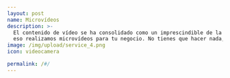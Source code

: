 ```yaml
---
layout: post
name: Microvídeos
description: >-
  El contenido de vídeo se ha consolidado como un imprescindible de la comunicación corporativa, por
  eso realizamos microvídeos para tu negocio. No tienes que hacer nada, solo abrirnos las puertas y dejarnos crear.
image: /img/upload/service_4.png
icon: videocamera

permalink: /#/
---
```


